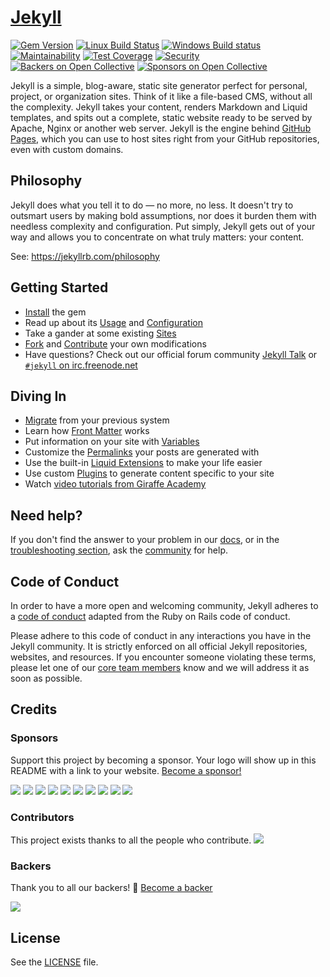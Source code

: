 # [Jekyll](https://jekyllrb.com/)

[![Gem Version](https://img.shields.io/gem/v/jekyll.svg)][ruby-gems]
[![Linux Build Status](https://img.shields.io/travis/jekyll/jekyll/master.svg?label=Linux%20build)][travis]
[![Windows Build status](https://img.shields.io/appveyor/ci/jekyll/jekyll/master.svg?label=Windows%20build)][appveyor]
[![Maintainability](https://api.codeclimate.com/v1/badges/8ba0cb5b17bb9848e128/maintainability)][codeclimate]
[![Test Coverage](https://api.codeclimate.com/v1/badges/8ba0cb5b17bb9848e128/test_coverage)][coverage]
[![Security](https://hakiri.io/github/jekyll/jekyll/master.svg)][hakiri]
[![Backers on Open Collective](https://opencollective.com/jekyll/backers/badge.svg)](#backers)
[![Sponsors on Open Collective](https://opencollective.com/jekyll/sponsors/badge.svg)](#sponsors)

[ruby-gems]: https://rubygems.org/gems/jekyll
[codeclimate]: https://codeclimate.com/github/jekyll/jekyll
[coverage]: https://codeclimate.com/github/jekyll/jekyll/coverage
[hakiri]: https://hakiri.io/github/jekyll/jekyll/master
[travis]: https://travis-ci.org/jekyll/jekyll
[appveyor]: https://ci.appveyor.com/project/jekyll/jekyll/branch/master

Jekyll is a simple, blog-aware, static site generator perfect for personal, project, or organization sites. Think of it like a file-based CMS, without all the complexity. Jekyll takes your content, renders Markdown and Liquid templates, and spits out a complete, static website ready to be served by Apache, Nginx or another web server. Jekyll is the engine behind [GitHub Pages](https://pages.github.com), which you can use to host sites right from your GitHub repositories, even with custom domains.

## Philosophy

Jekyll does what you tell it to do — no more, no less. It doesn't try to outsmart users by making bold assumptions, nor does it burden them with needless complexity and configuration. Put simply, Jekyll gets out of your way and allows you to concentrate on what truly matters: your content.

See: https://jekyllrb.com/philosophy

## Getting Started

* [Install](https://jekyllrb.com/docs/installation/) the gem
* Read up about its [Usage](https://jekyllrb.com/docs/usage/) and [Configuration](https://jekyllrb.com/docs/configuration/)
* Take a gander at some existing [Sites](https://github.com/jekyll/jekyll/wiki/sites)
* [Fork](https://github.com/jekyll/jekyll/fork) and [Contribute](https://jekyllrb.com/docs/contributing/) your own modifications
* Have questions? Check out our official forum community [Jekyll Talk](https://talk.jekyllrb.com/) or [`#jekyll` on irc.freenode.net](https://botbot.me/freenode/jekyll/)

## Diving In

* [Migrate](http://import.jekyllrb.com/docs/home/) from your previous system
* Learn how [Front Matter](https://jekyllrb.com/docs/front-matter/) works
* Put information on your site with [Variables](https://jekyllrb.com/docs/variables/)
* Customize the [Permalinks](https://jekyllrb.com/docs/permalinks/) your posts are generated with
* Use the built-in [Liquid Extensions](https://jekyllrb.com/docs/templates/) to make your life easier
* Use custom [Plugins](https://jekyllrb.com/docs/plugins/) to generate content specific to your site
* Watch [video tutorials from Giraffe Academy](https://jekyllrb.com/tutorials/video-walkthroughs/)

## Need help?

If you don't find the answer to your problem in our [docs](https://jekyllrb.com/docs/), or in the [troubleshooting section](https://jekyllrb.com/docs/troubleshooting/), ask the [community](https://jekyllrb.com/docs/community/) for help.

## Code of Conduct

In order to have a more open and welcoming community, Jekyll adheres to a
[code of conduct](CODE_OF_CONDUCT.markdown) adapted from the Ruby on Rails code of
conduct.

Please adhere to this code of conduct in any interactions you have in the
Jekyll community. It is strictly enforced on all official Jekyll
repositories, websites, and resources. If you encounter someone violating
these terms, please let one of our [core team members](https://jekyllrb.com/team/#core-team) know and we will address it as soon as possible.

## Credits

### Sponsors

Support this project by becoming a sponsor. Your logo will show up in this README with a link to your website. [Become a sponsor!](https://opencollective.com/jekyll#sponsor)

<a href="https://opencollective.com/jekyll/sponsor/0/website" target="_blank"><img src="https://opencollective.com/jekyll/sponsor/0/avatar.svg" /></a>
<a href="https://opencollective.com/jekyll/sponsor/1/website" target="_blank"><img src="https://opencollective.com/jekyll/sponsor/1/avatar.svg" /></a>
<a href="https://opencollective.com/jekyll/sponsor/2/website" target="_blank"><img src="https://opencollective.com/jekyll/sponsor/2/avatar.svg" /></a>
<a href="https://opencollective.com/jekyll/sponsor/3/website" target="_blank"><img src="https://opencollective.com/jekyll/sponsor/3/avatar.svg" /></a>
<a href="https://opencollective.com/jekyll/sponsor/4/website" target="_blank"><img src="https://opencollective.com/jekyll/sponsor/4/avatar.svg" /></a>
<a href="https://opencollective.com/jekyll/sponsor/5/website" target="_blank"><img src="https://opencollective.com/jekyll/sponsor/5/avatar.svg" /></a>
<a href="https://opencollective.com/jekyll/sponsor/6/website" target="_blank"><img src="https://opencollective.com/jekyll/sponsor/6/avatar.svg" /></a>
<a href="https://opencollective.com/jekyll/sponsor/7/website" target="_blank"><img src="https://opencollective.com/jekyll/sponsor/7/avatar.svg" /></a>
<a href="https://opencollective.com/jekyll/sponsor/8/website" target="_blank"><img src="https://opencollective.com/jekyll/sponsor/8/avatar.svg" /></a>
<a href="https://opencollective.com/jekyll/sponsor/9/website" target="_blank"><img src="https://opencollective.com/jekyll/sponsor/9/avatar.svg" /></a>

### Contributors

This project exists thanks to all the people who contribute.
<a href="../../graphs/contributors"><img src="https://opencollective.com/jekyll/contributors.svg?width=890&button=false" /></a>

### Backers

Thank you to all our backers! 🙏 [Become a backer](https://opencollective.com/jekyll#backer)

<a href="https://opencollective.com/jekyll#backers" target="_blank"><img src="https://opencollective.com/jekyll/backers.svg?width=890" /></a>

## License

See the [LICENSE](https://github.com/jekyll/jekyll/blob/master/LICENSE) file.

